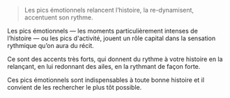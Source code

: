 <!-- Page: Les Pics émotionnels -->

> Les pics émotionnels relancent l’histoire, la re-dynamisent, accentuent son rythme.

Les pics émotionnels — les moments particulièrement intenses de l’histoire — ou les pics d'activité, jouent un rôle capital dans la sensation rythmique qu’on aura du récit. 

Ce sont des accents très forts, qui donnent du rythme à votre histoire en la relançant, en lui redonnant des ailes, en la rythmant de façon forte.

Ces pics émotionnels sont indispensables à toute bonne histoire et il convient de les rechercher le plus tôt possible.
